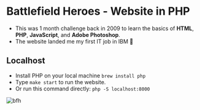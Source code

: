 # Battlefield Heroes - Website in PHP

- This was 1 month challenge back in 2009 to learn the basics of **HTML**, **PHP**, **JavaScript**, and **Adobe Photoshop**.
- The website landed me my first IT job in IBM 🙂

## Localhost

- Install PHP on your local machine `brew install php`
- Type `make start` to run the website.
- Or run this command directly: `php -S localhost:8000`

![bfh](bfh.png)
